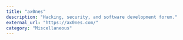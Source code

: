 ```yaml
---
title: "ax0nes"
description: "Hacking, security, and software development forum."
external_url: "https://ax0nes.com/"
category: "Miscellaneous"
---
```

